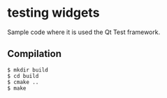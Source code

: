 # testing widgets
Sample code where it is used the Qt Test framework.

## Compilation

```
$ mkdir build
$ cd build
$ cmake ..
$ make
```

